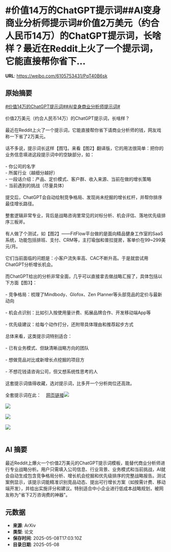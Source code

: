 # #价值14万的ChatGPT提示词##AI变身商业分析师提示词#价值2万美元（约合人民币14万）的ChatGPT提示词，长啥样？最近在Reddit上火了一个提示词，它能直接帮你省下...

**URL**: https://weibo.com/6105753431/PqT40B6sk

## 原始摘要

<a href="https://m.weibo.cn/search?containerid=231522type%3D1%26t%3D10%26q%3D%23%E4%BB%B7%E5%80%BC14%E4%B8%87%E7%9A%84ChatGPT%E6%8F%90%E7%A4%BA%E8%AF%8D%23&amp;extparam=%23%E4%BB%B7%E5%80%BC14%E4%B8%87%E7%9A%84ChatGPT%E6%8F%90%E7%A4%BA%E8%AF%8D%23" data-hide=""><span class="surl-text">#价值14万的ChatGPT提示词#</span></a><a href="https://m.weibo.cn/search?containerid=231522type%3D1%26t%3D10%26q%3D%23AI%E5%8F%98%E8%BA%AB%E5%95%86%E4%B8%9A%E5%88%86%E6%9E%90%E5%B8%88%E6%8F%90%E7%A4%BA%E8%AF%8D%23&amp;extparam=%23AI%E5%8F%98%E8%BA%AB%E5%95%86%E4%B8%9A%E5%88%86%E6%9E%90%E5%B8%88%E6%8F%90%E7%A4%BA%E8%AF%8D%23" data-hide=""><span class="surl-text">#AI变身商业分析师提示词#</span></a><br><br>价值2万美元（约合人民币14万）的ChatGPT提示词，长啥样？<br><br>最近在Reddit上火了一个提示词，它能直接帮你省下请商业分析师的钱，网友戏称一下省了2万美元。<br><br>话不多说，提示词长这样【图1】。来看【图2】翻译版，它的用法很简单：把你的业务信息填进这段提示词中的空缺部分，如：<br><br>- 你公司的名字<br>- 所属行业（越细分越好）<br>- 一段话介绍：产品、定价模式、客户群、收入来源、当前在做的增长策略<br>- 当前遇到的挑战（尽量具体）<br><br>提交后，ChatGPT会自动绘制竞争格局、发现尚未挖掘的增长杠杆，并帮你排序最佳增长路径。<br><br>整套逻辑非常专业，背后是战略咨询里常见的对标分析、机会评估、落地优先级排序三板斧。<br><br>有人做了个测试，如【图2】——FitFlow平台做的是面向精品健身工作室的SaaS系统，功能包括排班、支付、CRM等，主打瑜伽和普拉提房，客单价在99~299美元/月。<br><br>它们当前面临的问题是：小客户流失率高、CAC不断升高。于是就尝试用ChatGPT分析增长机会。<br><br>而ChatGPT给出的分析非常全面，几乎可以直接拿去做战略汇报了，具体包括以下方面【图3】：<br><br>- 竞争格局：梳理了Mindbody、Glofox、Zen Planner等头部竞品的定价与最新动向<br><br>- 机会点识别：比如引入按使用量计费、拓展品牌合作、开发移动端App等<br><br>- 优先级建议：给每个动作打分，还附带具体理由和推荐起步方式<br><br>总体来看，这类提示词特别适合：<br><br>- 已有业务模式、但缺清晰战略方向的团队<br><br>- 想做竞品对比或新增长点挖掘的项目方<br><br>- 不想花钱请咨询公司，但又想系统性思考的人<br><br>这套提示词值得收藏，选对提示词，比多开一个分析岗位还高效。<br><br>全套提示词在此：<a href="https://weibo.cn/sinaurl?u=https%3A%2F%2Fwww.reddit.com%2Fr%2FChatGPTPromptGenius%2Fcomments%2F1kcxdjw%2Fthis_chatgpt_prompt_20k_growth_consultant%2F" data-hide=""><span class="url-icon"><img style="width: 1rem;height: 1rem" src="https://h5.sinaimg.cn/upload/2015/09/25/3/timeline_card_small_web_default.png" referrerpolicy="no-referrer"></span><span class="surl-text">网页链接</span></a><img style="" src="https://tvax3.sinaimg.cn/large/006Fd7o3gy1i187q8f0dcj315y18ob29.jpg" referrerpolicy="no-referrer"><br><br><img style="" src="https://tvax1.sinaimg.cn/large/006Fd7o3gy1i187q944slj31h82fk7wh.jpg" referrerpolicy="no-referrer"><br><br><img style="" src="https://tvax3.sinaimg.cn/large/006Fd7o3gy1i187qadpshj31100jsjyd.jpg" referrerpolicy="no-referrer"><br><br><img style="" src="https://tvax4.sinaimg.cn/large/006Fd7o3gy1i187qcamj2j31j03781kx.jpg" referrerpolicy="no-referrer"><br><br>

## AI 摘要

最近Reddit上爆火一个价值2万美元的ChatGPT提示词模板，能替代商业分析师进行专业战略分析。用户只需填入公司信息、行业背景、业务模式和当前挑战，AI就会自动生成包含竞争格局分析、增长机会挖掘和优先级排序的完整战略报告。测试案例显示，该提示词能精准识别竞品动态、提出可行增长方案（如按需计费、移动端开发），并给出实施评分和建议。特别适合中小企业进行低成本战略规划，被网友称为"省下2万咨询费的神器"。

## 元数据

- **来源**: ArXiv
- **类型**: 论文
- **保存时间**: 2025-05-08T17:03:10Z
- **目录日期**: 2025-05-08

